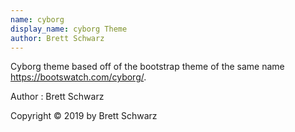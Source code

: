 ```yaml
---
name: cyborg
display_name: cyborg Theme
author: Brett Schwarz
---
```

Cyborg theme based off of the bootstrap theme of the same name https://bootswatch.com/cyborg/.

Author
: Brett Schwarz

Copyright © 2019 by Brett Schwarz
